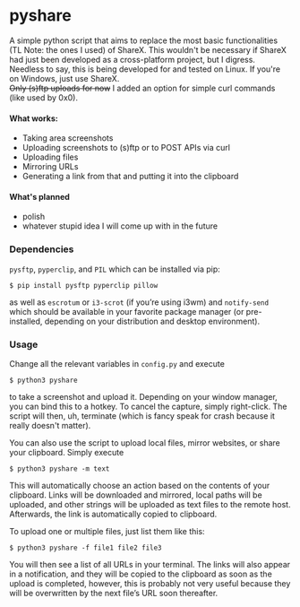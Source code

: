 # pyshare
A simple python script that aims to replace the most basic functionalities (TL Note: the ones I used) of ShareX.
This wouldn't be necessary if ShareX had just been developed as a cross-platform project, but I digress.  
Needless to say, this is being developed for and tested on Linux. If you're on Windows, just use ShareX.\
~~Only (s)ftp uploads for now~~ I added an option for simple curl commands (like used by 0x0).
#### What works:
- Taking area screenshots
- Uploading screenshots to (s)ftp or to POST APIs via curl
- Uploading files
- Mirroring URLs
- Generating a link from that and putting it into the clipboard
#### What's planned
- polish
- whatever stupid idea I will come up with in the future

### Dependencies
`pysftp`, `pyperclip`, and `PIL` which can be installed via pip:
```
$ pip install pysftp pyperclip pillow
```
as well as `escrotum` or `i3-scrot` (if you’re using i3wm) and `notify-send` which should be available in your favorite package manager 
(or pre-installed, depending on your distribution and desktop environment).

### Usage
Change all the relevant variables in `config.py` and execute
```
$ python3 pyshare
```
to take a screenshot and upload it.
Depending on your window manager, you can bind this to a hotkey. To cancel the capture, simply right-click. 
The script will then, uh, terminate (which is fancy speak for crash because it really doesn't matter).

You can also use the script to upload local files, mirror websites, or share your clipboard. Simply execute
```
$ python3 pyshare -m text
```
This will automatically choose an action based on the contents of your clipboard. Links will be downloaded and mirrored, local paths will be uploaded, and other strings will be uploaded as text files to the remote host.  
Afterwards, the link is automatically copied to clipboard.  

To upload one or multiple files, just list them like this:
```
$ python3 pyshare -f file1 file2 file3
```
You will then see a list of all URLs in your terminal. The links will also appear in a notification, and they will be copied to the clipboard as soon as the upload is completed, however, this is probably not very useful because they will be overwritten by the next file’s URL soon thereafter.

